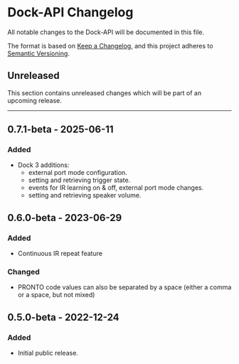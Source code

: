 # Dock-API Changelog
All notable changes to the Dock-API will be documented in this file.

The format is based on [Keep a Changelog](https://keepachangelog.com/en/1.0.0/),
and this project adheres to [Semantic Versioning](https://semver.org/spec/v2.0.0.html).

## Unreleased

This section contains unreleased changes which will be part of an upcoming release. 

---

## 0.7.1-beta - 2025-06-11
### Added
- Dock 3 additions:
    - external port mode configuration.
    - setting and retrieving trigger state.
    - events for IR learning on & off, external port mode changes.
    - setting and retrieving speaker volume.

## 0.6.0-beta - 2023-06-29
### Added
- Continuous IR repeat feature
### Changed
- PRONTO code values can also be separated by a space (either a comma or a space, but not mixed)

## 0.5.0-beta - 2022-12-24
### Added
- Initial public release.
